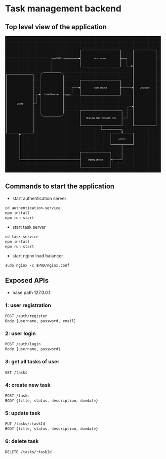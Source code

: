 # Task management backend

## Top level view of the application

![Top level view](./img.png)

## Commands to start the application

- start authentication server

```
cd authentication-service
npm install
npm run start
```

- start task server

```
cd task-service
npm install
npm run start
```

- start nginx load balancer

```
sudo nginx -c $PWD/nginx.conf
```

## Exposed APIs

- base path 127.0.0.1

### 1: user registration

```
POST /auth/register
Body {username, password, email}
```

### 2: user login

```
POST /auth/login
Body {username, password}
```

### 3: get all tasks of user

```
GET /tasks
```

### 4: create new task

```
POST /tasks
BODY {title, status, description, duedate}
```

### 5: update task

```
PUT /tasks/:taskId
BODY {title, status, description, duedate}
```

### 6: delete task

```
DELETE /tasks/:taskId
```
